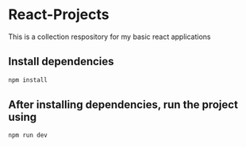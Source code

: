 # React-Projects
This is a collection respository for my basic react applications

## Install dependencies
```bash
npm install
```

## After installing dependencies, run the project using
```bash
npm run dev
```
